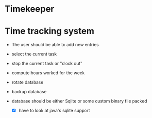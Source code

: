 # Timekeeper
# Time tracking system

* The user should be able to add new entries
* select the current task
* stop the current task or "clock out"
* compute hours worked for the week
* rotate database
* backup database

* database should be either Sqlite or some custom binary file packed
  * [x] have to look at java's sqlite support


